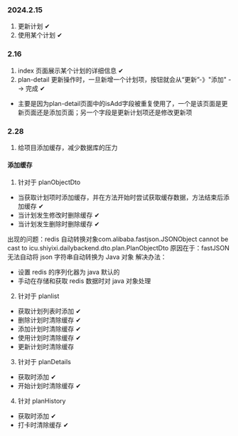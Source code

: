 ### 2024.2.15
1. 更新计划 ✔
2. 使用某个计划 ✔
### 2.16
1. index 页面展示某个计划的详细信息 ✔
2. plan-detail 更新操作时，一旦新增一个计划项，按钮就会从“更新”-》"添加" --> 完成 ✔
- 主要是因为plan-detail页面中的isAdd字段被重复使用了，一个是该页面是更新页面还是添加页面；另一个字段是更新计划项还是修改更新项
### 2.28
1. 给项目添加缓存，减少数据库的压力


#### 添加缓存
1. 针对于 planObjectDto
- 当获取计划项时添加缓存，并在方法开始时尝试获取缓存数据，方法结束后添加缓存 ✔
- 当计划发生修改时删除缓存 ✔
- 当计划发生删除时删除缓存 ✔

出现的问题：redis 自动转换对象com.alibaba.fastjson.JSONObject cannot be cast to icu.shiyixi.dailybackend.dto.plan.PlanObjectDto
原因在于：fastJSON 无法自动将 json 字符串自动转换为 Java 对象
解决办法：
- 设置 redis 的序列化器为 java 默认的
- 手动在存储和获取 redis 数据时对 java 对象处理

2. 针对于 planlist
- 获取计划列表时添加 ✔
- 删除计划时清除缓存 ✔
- 添加计划时清除缓存 ✔
- 使用计划时清除缓存 ✔
- 更新计划时清除缓存

3. 针对于 planDetails
- 获取时添加 ✔
- 开始计划时清除缓存 ✔

4. 针对 planHistory 
- 获取时添加 ✔
- 打卡时清除缓存 ✔